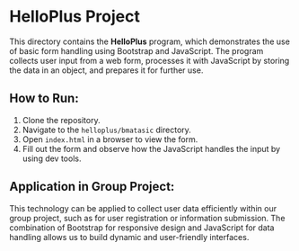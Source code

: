 # HelloPlus Project

This directory contains the **HelloPlus** program, which demonstrates the use of basic form handling using Bootstrap and JavaScript. The program collects user input from a web form, processes it with JavaScript by storing the data in an object, and prepares it for further use.

## How to Run:

1. Clone the repository.
2. Navigate to the `helloplus/bmatasic` directory.
3. Open `index.html` in a browser to view the form.
4. Fill out the form and observe how the JavaScript handles the input by using dev tools.

## Application in Group Project:

This technology can be applied to collect user data efficiently within our group project, such as for user registration or information submission. The combination of Bootstrap for responsive design and JavaScript for data handling allows us to build dynamic and user-friendly interfaces.

